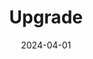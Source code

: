 ---
title: Upgrade
type: podcast
date: 2024-04-01
image: ./images/upgrade.jpg
link: https://www.relay.fm/upgrade
tags: ["technology"]
---